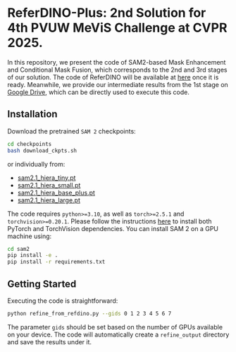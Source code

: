 # **ReferDINO-Plus: 2nd Solution for 4th PVUW MeViS Challenge at CVPR 2025.**

In this repository, we present the code of SAM2-based Mask Enhancement and Conditional Mask Fusion, which corresponds to the 2nd and 3rd stages of our solution.
The code of ReferDINO will be available at [here](https://github.com/iSEE-Laboratory/ReferDINO) once it is ready.
Meanwhile, we provide our intermediate results from the 1st stage on [Google Drive](https://drive.google.com/drive/folders/15pf3_-zkDZlfks3tyv0eiiCe7V-QOhe4), which can be directly used to execute this code.

## Installation

Download the pretrained `SAM 2` checkpoints:

```bash
cd checkpoints
bash download_ckpts.sh
```

or individually from:

- [sam2.1_hiera_tiny.pt](https://dl.fbaipublicfiles.com/segment_anything_2/092824/sam2.1_hiera_tiny.pt)
- [sam2.1_hiera_small.pt](https://dl.fbaipublicfiles.com/segment_anything_2/092824/sam2.1_hiera_small.pt)
- [sam2.1_hiera_base_plus.pt](https://dl.fbaipublicfiles.com/segment_anything_2/092824/sam2.1_hiera_base_plus.pt)
- [sam2.1_hiera_large.pt](https://dl.fbaipublicfiles.com/segment_anything_2/092824/sam2.1_hiera_large.pt)


The code requires `python>=3.10`, as well as `torch>=2.5.1` and `torchvision>=0.20.1`. Please follow the instructions [here](https://pytorch.org/get-started/locally/) to install both PyTorch and TorchVision dependencies. You can install SAM 2 on a GPU machine using:

```bash
cd sam2
pip install -e .
pip install -r requirements.txt
```

## Getting Started

Executing the code is straightforward:

```bash
python refine_from_refdino.py --gids 0 1 2 3 4 5 6 7
```

The parameter `gids` should be set based on the number of GPUs available on your device. The code will automatically create a `refine_output` directory and save the results under it.

